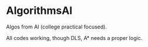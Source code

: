 # AlgorithmsAI
Algos from AI (college practical focused).

All codes working, though DLS, A* needs a proper logic.


